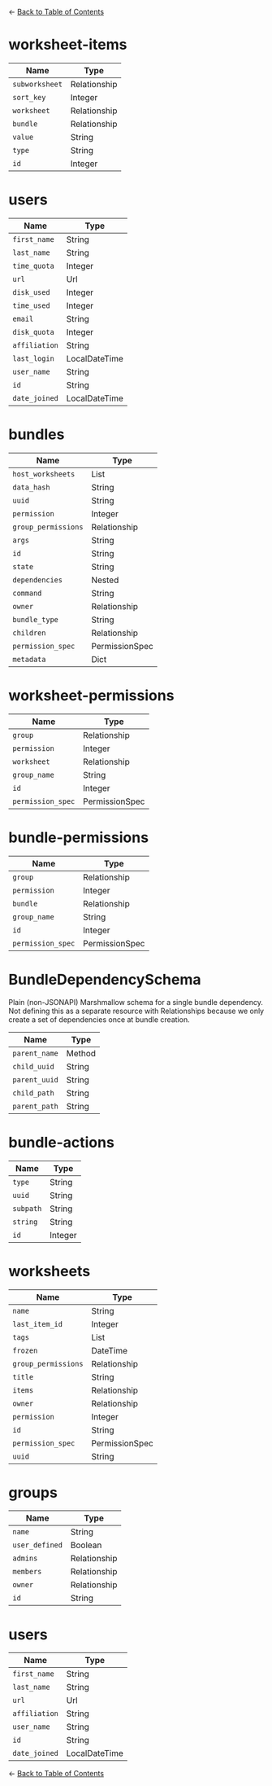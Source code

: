 
&larr; [Back to Table of Contents](index.md)
# worksheet-items


Name | Type
--- | ---
`subworksheet` | Relationship
`sort_key` | Integer
`worksheet` | Relationship
`bundle` | Relationship
`value` | String
`type` | String
`id` | Integer
# users


Name | Type
--- | ---
`first_name` | String
`last_name` | String
`time_quota` | Integer
`url` | Url
`disk_used` | Integer
`time_used` | Integer
`email` | String
`disk_quota` | Integer
`affiliation` | String
`last_login` | LocalDateTime
`user_name` | String
`id` | String
`date_joined` | LocalDateTime
# bundles


Name | Type
--- | ---
`host_worksheets` | List
`data_hash` | String
`uuid` | String
`permission` | Integer
`group_permissions` | Relationship
`args` | String
`id` | String
`state` | String
`dependencies` | Nested
`command` | String
`owner` | Relationship
`bundle_type` | String
`children` | Relationship
`permission_spec` | PermissionSpec
`metadata` | Dict
# worksheet-permissions


Name | Type
--- | ---
`group` | Relationship
`permission` | Integer
`worksheet` | Relationship
`group_name` | String
`id` | Integer
`permission_spec` | PermissionSpec
# bundle-permissions


Name | Type
--- | ---
`group` | Relationship
`permission` | Integer
`bundle` | Relationship
`group_name` | String
`id` | Integer
`permission_spec` | PermissionSpec
# BundleDependencySchema


Plain (non-JSONAPI) Marshmallow schema for a single bundle dependency.
Not defining this as a separate resource with Relationships because we only
create a set of dependencies once at bundle creation.


Name | Type
--- | ---
`parent_name` | Method
`child_uuid` | String
`parent_uuid` | String
`child_path` | String
`parent_path` | String
# bundle-actions


Name | Type
--- | ---
`type` | String
`uuid` | String
`subpath` | String
`string` | String
`id` | Integer
# worksheets


Name | Type
--- | ---
`name` | String
`last_item_id` | Integer
`tags` | List
`frozen` | DateTime
`group_permissions` | Relationship
`title` | String
`items` | Relationship
`owner` | Relationship
`permission` | Integer
`id` | String
`permission_spec` | PermissionSpec
`uuid` | String
# groups


Name | Type
--- | ---
`name` | String
`user_defined` | Boolean
`admins` | Relationship
`members` | Relationship
`owner` | Relationship
`id` | String
# users


Name | Type
--- | ---
`first_name` | String
`last_name` | String
`url` | Url
`affiliation` | String
`user_name` | String
`id` | String
`date_joined` | LocalDateTime

&larr; [Back to Table of Contents](index.md)
